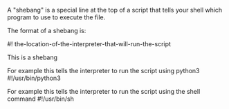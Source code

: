 A "shebang" is a special line at the top of a script that 
tells your shell which program to use to execute the file.

The format of a shebang is:

#! the-location-of-the-interpreter-that-will-run-the-script 

This is a shebang 

For example this tells the interpreter to run the script using python3 
#!/usr/bin/python3

For example this tells the interpreter to run the script using 
the shell command
#!/usr/bin/sh

